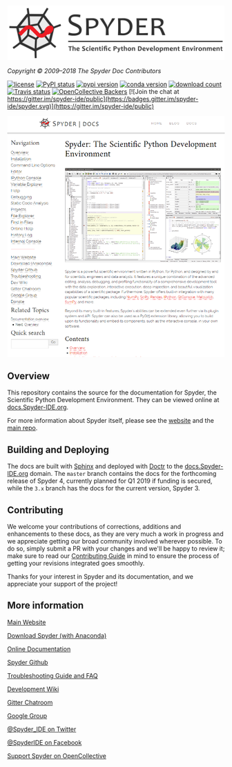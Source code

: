 ![Spyder Docs — Documentation for the Scientific Python Development Environment](
./doc/_static/spyder_readme_banner.png)

*Copyright © 2009–2018 The Spyder Doc Contributors*


[![license](https://img.shields.io/pypi/l/spyder.svg)](./LICENSE.txt)
[![PyPI status](https://img.shields.io/pypi/status/spyder.svg)](https://github.com/spyder-ide/spyder)
[![pypi version](https://img.shields.io/pypi/v/spyder.svg)](https://pypi.org/project/spyder)
[![conda version](https://img.shields.io/conda/vn/conda-forge/spyder.svg)](https://www.anaconda.com/download/)
[![download count](https://img.shields.io/conda/dn/conda-forge/spyder.svg)](https://www.anaconda.com/download/)
[![Travis status](https://travis-ci.org/spyder-ide/spyder-docs.svg?branch=master)](https://travis-ci.org/spyder-ide/spyder-docs)
[![OpenCollective Backers](https://opencollective.com/spyder/backers/badge.svg?color=blue)](#backers)
[![Join the chat at https://gitter.im/spyder-ide/public](https://badges.gitter.im/spyder-ide/spyder.svg)](https://gitter.im/spyder-ide/public)


![Screenshot of documentation index page](./doc/_static/index_screenshot.png)


## Overview

This repository contains the source for the documentation
for Spyder, the Scientific Python Development Environment.
They can be viewed online at
[docs.Spyder-IDE.org](https://docs.spyder-ide.org/).

For more information about Spyder itself,
please see the [website](https://www.spyder-ide.org/) and the
[main repo](https://github.com/spyder-ide/spyder).


## Building and Deploying

The docs are built with
[Sphinx](http://www.sphinx-doc.org/en/stable/index.html)
and deployed with [Doctr](https://drdoctr.github.io/doctr/)
to the [docs.Spyder-IDE.org](https://docs.spyder-ide.org/) domain.
The ``master`` branch contains the docs for the forthcoming release of
Spyder 4, currently planned for Q1 2019 if funding is secured,
while the ``3.x`` branch has the docs for the current version, Spyder 3.


## Contributing

We welcome your contributions of corrections, additions and enhancements to
these docs, as they are very much a work in progress and we appreciate getting
our broad community involved wherever possible. To do so, simply submit a
PR with your changes and we'll be happy to review it; make sure to read our
[Contributing Guide](
https://github.com/spyder-ide/spyder-docs/blob/master/CONTRIBUTING.md) in mind
to ensure the process of getting your revisions integrated goes smoothly.

Thanks for your interest in Spyder and its documentation, and we appreciate
your support of the project!


## More information

[Main Website](https://www.spyder-ide.org/)

[Download Spyder (with Anaconda)](https://www.anaconda.com/download/)

[Online Documentation](https://docs.spyder-ide.org/)

[Spyder Github](https://github.com/spyder-ide/spyder)

[Troubleshooting Guide and FAQ](
https://github.com/spyder-ide/spyder/wiki/Troubleshooting-Guide-and-FAQ)

[Development Wiki](https://github.com/spyder-ide/spyder/wiki/Dev:-Index)

[Gitter Chatroom](https://gitter.im/spyder-ide/public)

[Google Group](https://groups.google.com/group/spyderlib)

[@Spyder_IDE on Twitter](https://twitter.com/spyder_ide)

[@SpyderIDE on Facebook](https://www.facebook.com/SpyderIDE/)

[Support Spyder on OpenCollective](https://opencollective.com/spyder/)
